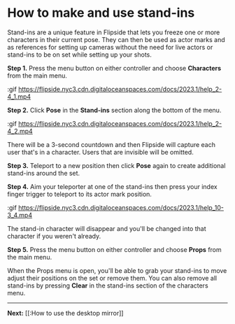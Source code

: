 # How to make and use stand-ins

Stand-ins are a unique feature in Flipside that lets you freeze one or more characters in their current pose. They can then be used as actor marks and as references for setting up cameras without the need for live actors or stand-ins to be on set while setting up your shots.

**Step 1.** Press the menu button on either controller and choose **Characters** from the main menu.

:gif https://flipside.nyc3.cdn.digitaloceanspaces.com/docs/2023.1/help_2-4_1.mp4

**Step 2.** Click **Pose** in the **Stand-ins** section along the bottom of the menu.

:gif https://flipside.nyc3.cdn.digitaloceanspaces.com/docs/2023.1/help_2-4_2.mp4

There will be a 3-second countdown and then Flipside will capture each user that's in a character. Users that are invisible will be omitted.

**Step 3.** Teleport to a new position then click **Pose** again to create additional stand-ins around the set.

**Step 4.** Aim your teleporter at one of the stand-ins then press your index finger trigger to teleport to its actor mark position.

:gif https://flipside.nyc3.cdn.digitaloceanspaces.com/docs/2023.1/help_10-3_4.mp4

The stand-in character will disappear and you'll be changed into that character if you weren't already.

**Step 5.** Press the menu button on either controller and choose **Props** from the main menu.

When the Props menu is open, you'll be able to grab your stand-ins to move adjust their positions on the set or remove them. You can also remove all stand-ins by pressing **Clear** in the stand-ins section of the characters menu.

---

**Next:** [[:How to use the desktop mirror]]
